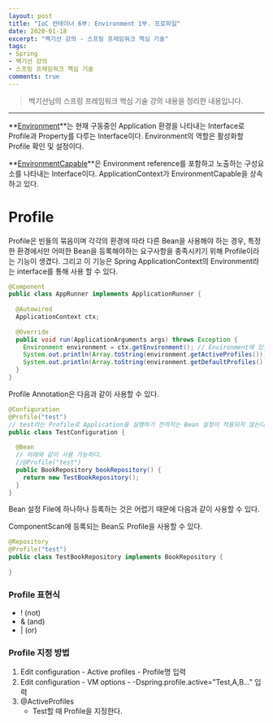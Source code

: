 ```yaml
---
layout: post
title: "IoC 컨테이너 6부: Environment 1부. 프로파일"
date: 2020-01-18
excerpt: "백기선 강의 - 스프링 프레임워크 핵심 기술"
tags: 
- Spring
- 백기선 강의
- 스프링 프레임워크 핵심 기술
comments: true
---
```


>백기선님의 스프링 프레임워크 핵심 기술 강의 내용을 정리한 내용입니다.
---


**[Environment](https://docs.spring.io/spring-framework/docs/current/javadoc-api/org/springframework/core/env/Environment.html)**는 현재 구동중인 Application 환경을 나타내는 Interface로 Profile과 Property를 다루는 Interface이다.
Environment의 역할은 활성화할 Profile 확인 및 설정이다.


**[EnvironmentCapable](https://docs.spring.io/spring-framework/docs/current/javadoc-api/org/springframework/core/env/EnvironmentCapable.html)**은 Environment reference를 포함하고 노출하는 구성요소를 나타내는 Interface이다.
ApplicationContext가 EnvironmentCapable을 상속하고 있다.



# Profile

Profile은 빈들의 묶음이며 각각의 환경에 따라 다른 Bean을 사용해야 하는 경우, 특정한 환경에서만 어떠한 Bean을 등록해야하는 요구사항을 충족시키기 위해 Profile이라는 기능이 생겼다. 그리고 이 기능은 Spring ApplicationContext의 Environment라는 interface를 통해 사용 할 수 있다.



```java
@Component
public class AppRunner implements ApplicationRunner {
  
  @Autowired
  ApplicationContext ctx;
  
  @Override
  public void run(ApplicationArguments args) throws Exception {
    Environment environment = ctx.getEnvironment(); // Environment에 있는 Method
    System.out.println(Array.toString(environment.getActiveProfiles()));
    System.out.println(Array.toString(environment.getDefaultProfiles()));
  }
}
```



Profile Annotation은 다음과 같이 사용할 수 있다.

```java
@Configuration
@Profile("test")
// test라는 Profile로 Application을 실행하기 전까지는 Bean 설정이 적용되지 않는다.
public class TestConfiguration {
  
  @Bean
  // 아래와 같이 사용 가능하다.
  //@Profile("test")
  public BookRepository bookRepository() {
    return new TestBookRepository();
  }
}
```



Bean 설정 File에 하나하나 등록하는 것은 어렵기 때문에 다음과 같이 사용할 수 있다.

ComponentScan에 등록되는 Bean도 Profile을 사용할 수 있다.

```java
@Repository
@Profile("test")
public class TestBookRepository implements BookRepository {
  
}
```



### Profile 표현식
* ! (not)
* & (and)
* \| (or)



### Profile 지정 방법

1. Edit configuration - Active profiles - Profile명 입력
2. Edit configuration - VM options - -Dspring.profile.active="Test,A,B..." 입력
3. @ActiveProfiles
   - Test할 때 Profile을 지정한다.

